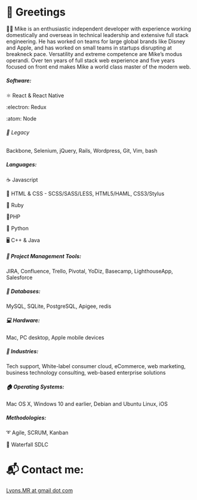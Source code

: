 <!-- https://awes0mem4n.github.io/emojis-github.html -->
# :vulcan_salute: Greetings
:man_technologist: Mike is an enthusiastic independent developer with experience working domestically and overseas in technical leadership and extensive full stack engineering. He has worked on teams for large global brands like Disney and Apple, and has worked on small teams in startups disrupting at breakneck pace. Versatility and extreme competence are Mike’s modus operandi. Over ten years of full stack web experience and five years focused on front end makes Mike a world class master of the modern web.

##### Software:
:atom_symbol: React & React Native

:electron: Redux

:atom: Node

###### :book: Legacy 
Backbone, Selenium, jQuery, Rails, Wordpress, Git, Vim, bash

##### Languages: 
:coffee: Javascript

:memo: HTML & CSS - SCSS/SASS/LESS, HTML5/HAML, CSS3/Stylus

:gem: Ruby

:elephant:PHP

:snake: Python

:desktop_computer: C++ & Java

##### :office: Project Management Tools:
JIRA, Confluence, Trello, Pivotal, YoDiz, Basecamp, LighthouseApp, Salesforce

##### :floppy_disk: Databases: 
MySQL, SQLite, PostgreSQL, Apigee, redis

##### :computer: Hardware: 
Mac, PC desktop, Apple mobile devices

##### :necktie: Industries: 
Tech support, White-label consumer cloud, eCommerce, web marketing, business technology consulting, web-based enterprise solutions

##### :house: Operating Systems: 
Mac OS X, Windows 10 and earlier, Debian and Ubuntu Linux, iOS

##### Methodologies: 
:curly_loop: Agile, SCRUM, Kanban

:book: Waterfall SDLC

# :mailbox_with_mail: Contact me: 
[Lyons.MR at gmail dot com](mailto:lyons.mr@gmail.com)
